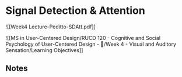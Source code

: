 # Signal Detection & Attention
![[Week4 Lecture-Peditto-SDAtt.pdf]]

![[MS in User-Centered Design/RUCD 120 - Cognitive and Social Psychology of User-Centered Design - 💾/Week 4 - Visual and Auditory Sensation/Learning Objectives]]

## Notes
